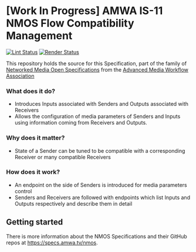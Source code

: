 # \[Work In Progress\] AMWA IS-11 NMOS Flow Compatibility Management

[![Lint Status](https://github.com/AMWA-TV/nmos-flow-compatibility-management/workflows/Lint/badge.svg)](https://github.com/AMWA-TV/nmos-flow-compatibility-management/actions?query=workflow%3ALint)
[![Render Status](https://github.com/AMWA-TV/nmos-flow-compatibility-management/workflows/Render/badge.svg)](https://github.com/AMWA-TV/nmos-flow-compatibility-management/actions?query=workflow%3ARender)

This repository holds the source for this Specification, part of the family of [Networked Media Open Specifications](https://specs.amwa.tv/nmos) from the [Advanced Media Workflow Association](https://amwa.tv)

<!-- INTRO-START -->

### What does it do?

- Introduces Inputs associated with Senders and Outputs associated with Receivers
- Allows the configuration of media parameters of Senders and Inputs using information coming from Receivers and Outputs.

### Why does it matter?

- State of a Sender can be tuned to be compatible with a corresponding Receiver or many compatible Receivers

### How does it work?

- An endpoint on the side of Senders is introduced for media parameters control
- Senders and Receivers are followed with endpoints which list Inputs and Outputs respectively and describe them in detail

<!-- INTRO-END -->

## Getting started

There is more information about the NMOS Specifications and their GitHub repos at <https://specs.amwa.tv/nmos>.
